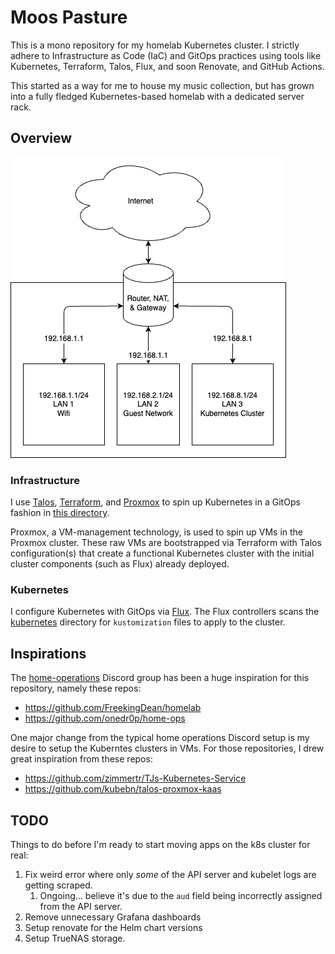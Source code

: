 # Moos Pasture

This is a mono repository for my homelab Kubernetes cluster. I strictly adhere to Infrastructure as Code (IaC) and GitOps practices using tools like Kubernetes, Terraform, Talos, Flux, and soon Renovate, and GitHub Actions.

This started as a way for me to house my music collection, but has grown into a fully fledged Kubernetes-based homelab with a dedicated server rack.

## Overview

![diagram](./docs/diagram.drawio.png)

### Infrastructure

I use [Talos](https://github.com/siderolabs/talos), [Terraform](https://github.com/hashicorp/terraform), and [Proxmox](https://github.com/proxmox) to spin up Kubernetes in a GitOps fashion in [this directory](./infrastructure).

Proxmox, a VM-management technology, is used to spin up VMs in the Proxmox cluster. These raw VMs are bootstrapped via Terraform with Talos configuration(s) that create a functional Kubernetes cluster with the initial cluster components (such as Flux) already deployed.

### Kubernetes

I configure Kubernetes with GitOps via [Flux](https://github.com/fluxcd/flux2). The Flux controllers scans the [kubernetes](./kubernetes/) directory for `kustomization` files to apply to the cluster.

## Inspirations

The [home-operations](https://discord.gg/home-operations) Discord group has been a huge inspiration for this repository, namely these repos:

* <https://github.com/FreekingDean/homelab>
* <https://github.com/onedr0p/home-ops>

One major change from the typical home operations Discord setup is my desire to setup the Kuberntes clusters in VMs. For those repositories, I drew great inspiration from these repos:

* <https://github.com/zimmertr/TJs-Kubernetes-Service>
* <https://github.com/kubebn/talos-proxmox-kaas>

## TODO

Things to do before I'm ready to start moving apps on the k8s cluster for real:

1. Fix weird error where only *some* of the API server and kubelet logs are getting scraped.
   1. Ongoing... believe it's due to the `aud` field being incorrectly assigned from the API server.
2. Remove unnecessary Grafana dashboards
3. Setup renovate for the Helm chart versions
4. Setup TrueNAS storage.
